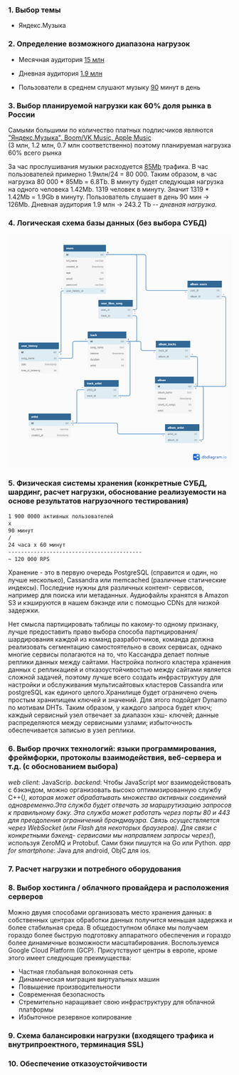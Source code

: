 ### 1. Выбор темы
* Яндекс.Музыка

### 2. Определение возможного диапазона нагрузок

* Месячная аудитория [15 млн](https://vc.ru/services/98608-ot-kataloga-i-poiska-do-personalnogo-muzykalnogo-pomoshchnika-kak-izmenilas-yandeks-muzyka-i-chto-ee-zhdet-v-budushchem) 

* Дневная аудитория [1.9 млн](https://radar.yandex.ru/top_list?thematic=culture%2Cmusic)

* Пользователи в среднем слушают музыку [90](https://vc.ru/media/96460-chislo-podpischikov-yandeks-muzyki-vyroslo-v-tri-raza-za-poltora-goda-i-dostiglo-3-mln) минут в день

### 3. Выбор планируемой нагрузки как 60% доля рынка в России

Самыми большими по количество платных подписчиков являются ["Яндекс.Музыка", Boom/VK Music, Apple Music](https://www.dp.ru/a/2019/05/17/Muzikalnaja_strana__Rinku)                        
(3 млн, 1.2 млн, 0.7 млн соответственно) поэтому планируемая нагрузка 60% всего рынка

За час прослушивания музыки расходуется [85Mb](https://yandex.ru/support/music-app-winmobile/search-and-listen/cost.html) 
трафика. В час пользователей примерно 1.9млн/24 = 80 000. Таким образом, в час нагрузка 80 000 * 85Mb = 6.8Tb.
В минуту будет следующая нагрузка на одного человека 1.42Mb. 1319 человек в минуту. Значит 1319 * 1.42Mb = 1.9Gb 
в минуту. Пользователь слушает в день 90 мин -> 126Mb. Дневная аудитория 1.9 млн -> 243.2 Tb -- _дневная нагрузка_.

### 4. Логическая схема базы данных (без выбора СУБД)
![](./pic/Untitled.png)

### 5. Физическая системы хранения (конкретные СУБД, шардинг, расчет нагрузки, обоснование реализуемости на основе результатов нагрузочного тестирования)
``` 
1 900 0000 активных пользователей
x
90 минут
/
24 часа x 60 минут
------------------------------------------
~ 120 000 RPS
``` 
Хранение - это в первую очередь PostgreSQL (справится и один, но лучше несколько), Cassandra или memcached (различные статические индексы). Последние нужны
для различных контент- сервисов, например для поиска или метаданных. Аудиофайлы хранятся в Amazon S3 и кэшируются в
нашем бэкэнде или с помощью CDNs для низкой задержки.

Нет смысла партицировать таблицы по какому-то одному признаку, лучше предоставить право выбора способа 
партицирования/шардирования каждой из команд разработчиков, команда должна реализовать сегментацию самостоятельно
в своих сервисах, однако многие сервисы полагаются на то, что Кассандра делает полные реплики данных между сайтами.
Настройка полного кластера хранения данных с репликацией и отказоустойчивостью между сайтами является сложной задачей,
поэтому лучше всего создать  инфраструктуру для настройки и обслуживания мультисайтовых кластеров Cassandra или
postgreSQL как единого целого.Хранилище будет ограничено очень простым хранилищем ключей и значений. Для этого
подойдет Dynamo по мотивам DHTs. Таким образом, у каждого запроса будет ключ;  каждый сервисный узел отвечает за
диапазон хэш- ключей;  данные распределяются между сервисными узлами; избыточность обеспечивается записью в узел реплики. 

### 6. Выбор прочих технологий: языки программирования, фреймфорки, протоколы взаимодействия, веб-сервера и т.д. (с обоcнованием выбора)

_web client_: JavaScrip. 
_backend_: Чтобы JavaScript мог взаимодействовать с бэкэндом, можно организовать высоко оптимизированную службу C++(*),
которая может обрабатывать множество активных соединений одновременно.Эта служба будет отвечать за маршрутизацию 
запросов к правильному бэку. Эта служба может работать через порты 80 и 443 для преодоления ограничений 
брандмауэра. Связь осуществляется через WebSocket (или Flash для некоторых браузеров). Для связи с конкретными бэкенд-
сервисами мы направляем запросы через(*), используя  ZeroMQ и Protobuf. Сами бэки пишутся на Go или Python.
_app for smartphone_: Java для android, ObjC для ios.

### 7. Расчет нагрузки и потребного оборудования

### 8. Выбор хостинга / облачного провайдера и расположения серверов
Можно двумя способами организовать место хранения данных: в собственных центрах обработки данных получится меньшая задержка
и более стабильная среда. В общедоступном облаке мы получаем гораздо более быструю подготовку аппаратного обеспечения 
и гораздо более динамичные возможности масштабирования. Воспользуемся Google Cloud Platform (GCP). Присутствуют центры в европе, кроме этого имеет следующие преимущества:

* Частная глобальная волоконная сеть
* Динамическая миграция виртуальных машин
* Повышение производительности
* Современная безопасность
* Стремительно наращивает свою инфраструктуру для облачной платформы
* Избыточное резервное копирование

### 9. Схема балансировки нагрузки (входящего трафика и внутрипроектного, терминация SSL)

### 10. Обеспечение отказоустойчивости
